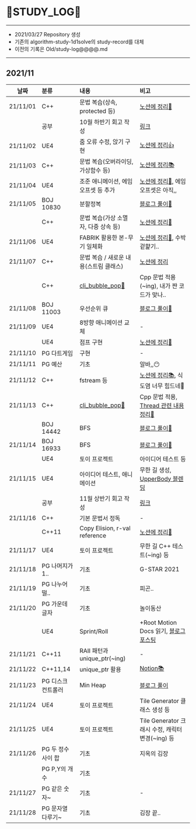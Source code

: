 # 📜STUDY_LOG📜
---
- 2021/03/27 Repository 생성
- 기존의 algorithm-study-1d1solve의 study-record를 대체
- 이전의 기록은 Old/study-log@@@@.md
---
## 2021/11

<div markdown="1">

|날짜|분류|내용|비고|
|----|:----|:----|:----|
|21/11/01|C++|문법 복습(상속, protected 등)|[노션에 정리📘](https://oriburger.notion.site/Inheritance-812902a6ecc143ba8fb62ddb3a0d3390)|
||공부|10월 하반기 회고 작성|[링크](https://blog.naver.com/uss425/222555113882)|
|21/11/02|UE4|줌 오류 수정, 앉기 구현|[노션에 정리👍](https://oriburger.notion.site/8-Crouch-446744e669924fe2a45bd65b672a6d87)|
|21/11/03|C++|문법 복습(오버라이딩, 가상함수 등)|[노션에 정리📚](https://oriburger.notion.site/14-5c332ce2cec14832bf4d24484999cf0d)|
|21/11/04|UE4|조준 애니메이션, 에임 오프셋 등 추가|[노션에 정리🤖](https://oriburger.notion.site/TPS-3204e7ab49d0444ea5720c006405a6af), 에임 오프셋은 아직,,|
|21/11/05|BOJ 10830|분할정복|[블로그 풀이📔](https://blog.naver.com/uss425/222559378922)|
||C++|문법 복습(가상 소멸자, 다중 상속 등)|[노션에 정리📙](https://oriburger.notion.site/14-5c332ce2cec14832bf4d24484999cf0d)|
|21/11/06|UE4|FABRIK 활용한 본-무기 일체화|[노션에 정리📄](https://oriburger.notion.site/FABRIK-16f6be7aa18a4177b035589cb60b6d3d), 수박겉햝기..|
|21/11/07|C++|문법 복습 / 새로운 내용(스트림 클래스)|[노션에 정리](https://www.notion.so/oriburger/15-C-I-O-istream-ostream-9cae5265b3754df18be5117cc4882abf)|
||C++|[cli_bubble_pop🎈](https://github.com/Oriburger/toy_project___cli_bubble_pop)|Cpp 문법 적용(~ing), 내가 짠 코드가 맞나..|
|21/11/08|BOJ 11003|우선순위 큐|[블로그 풀이📗](https://blog.naver.com/uss425/222561831663)|
|21/11/09|UE4|8방향 애니메이션 교체|-|
||UE4|점프 구현|[노션에 정리📃](https://oriburger.notion.site/Jump-673c7df35e814f3295150c82498bc15a)|
|21/11/10|PG 다트게임|구현|-|
|21/11/11|PG 예산|기초|알바,,😶|
|21/11/12|C++|fstream 등|[노션에 정리📚](https://oriburger.notion.site/16-C-294d0e19e756415ca4eeeeeb7f765739), 식도염 너무 힘드네🥲|
|21/11/13|C++|[cli_bubble_pop🎈](https://github.com/Oriburger/toy_project___cli_bubble_pop)|Cpp 문법 적용, [Thread 관련 내용 정리📃](https://www.notion.so/oriburger/std-thread-87c1a77b2ef44af1a819b541c3e99ef8)|
||BOJ 14442|BFS|[블로그 풀이📘](https://blog.naver.com/uss425/222567111344)|
|21/11/14|BOJ 16933|BFS|[블로그 풀이📙](https://blog.naver.com/uss425/222567740430)|
||UE4|토이 프로젝트|아이디어 테스트 등|
|21/11/15|UE4|아이디어 테스트, 애니메이션|무한 길 생성, [UpperBody 블렌딩](https://oriburger.notion.site/Upperbody-f6b495b8121c474785d973bc2fed3320)|
||공부|11월 상반기 회고 작성|[링크](https://blog.naver.com/uss425/222568967614)|
|21/11/16|C++|기본 문법서 정독|-|
||C++11|Copy Elision, r-val reference|[노션에 정리📒](https://oriburger.notion.site/r-value-reference-b50e7f66ab2c400292be77cdc72f462a)|
|21/11/17|UE4|토이 프로젝트|무한 길 C++ 테스트(~ing) 등|
|21/11/18|PG 나머지가 1..|기초|G-STAR 2021|
|21/11/19|PG 나누어 떨..|기초|피곤..|
|21/11/20|PG 가운데 글자|기초|놀이동산|
||UE4|Sprint/Roll|+Root Motion Docs 읽기, [블로그 포스팅](https://blog.naver.com/uss425/222574017403)|
|21/11/21|C++11|RAII 패턴과 unique_ptr(~ing)|-|
|21/11/22|C++11,14|unique_ptr 활용|[Notion📚](https://oriburger.notion.site/unique_ptr-83ae1a8895b64d579ec04096843cc0c6)|
|21/11/23|PG 디스크 컨트롤러|Min Heap|[블로그 풀이](https://blog.naver.com/uss425/222576621968)|
|21/11/24|UE4|토이 프로젝트|Tile Generator 클래스 생성 등|
|21/11/25|UE4|토이 프로젝트|Tile Generator 크래시 수정, 캐릭터 변경(~ing) 등|
|21/11/26|PG 두 정수 사이 합|기초|지옥의 김장|
||PG P,Y의 개수|기초||
|21/11/27|PG 같은 숫자~|기초|-|
|21/11/28|PG 문자열 다루기~|기초|김장 끝..|
</div>

<!--

- 📔📚📙📘📗📒📃📜📄📑

-->
